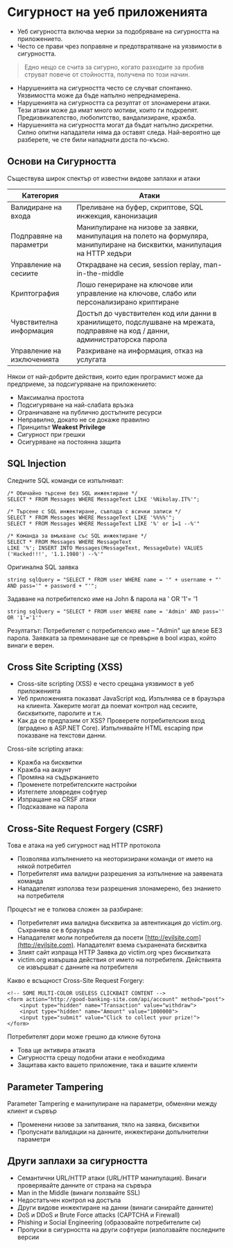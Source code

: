 # Сигурност на уеб приложенията

* Уеб сигурността включва мерки за подобряване на сигурността на приложението.
* Често се прави чрез поправяне и предотвратяване на уязвимости в сигурността.

> Едно нещо се счита за сигурно, когато разходите за пробив струват повече от стойността, получена по този начин.

* Нарушенията на сигурността често се случват спонтанно. Уязвимостта може да бъде напълно непреднамерена.
* Нарушенията на сигурността са резултат от злонамерени атаки. Тези атаки може да имат много мотиви, които ги подкрепят. Предизвикателство, любопитство, вандализиране, кражба.
* Нарушенията на сигурността могат да бъдат напълно дискретни. Силно опитни нападатели няма да оставят следа. Най-вероятно ще разберете, че сте били нападнати доста по-късно.

## Основи на Сигурността

Съществува широк спектър от известни видове заплахи и атаки

| Категория                  | Атаки                                                                                                                          |
| -------------------------- | ------------------------------------------------------------------------------------------------------------------------------ |
| Валидиране на входа        | Преливане на буфер, скриптове, SQL инжекция, канонизация                                                                       |
| Подправяне на параметри    | Манипулиране на низове за заявки, манипулация на полето на формуляра, манипулиране на бисквитки, манипулация на HTTP хедъри    |
| Управление на сесиите      | Открадване на сесия, session replay, man-in-the-middle                                                                         |
| Криптография               | Лошо генериране на ключове или управление на ключове, слабо или персонализирано криптиране                                     |
| Чувствителна информация    | Достъп до чувствителен код или данни в хранилището, подслушване на мрежата, подправяне на код / данни, администраторска парола |
| Управление на изключенията | Разкриване на информация, отказ на услугата                                                                                    |

Някои от най-добрите действия, които един програмист може да предприеме, за подсигуряване на приложението:

* Максимална простота
* Подсигуряване на най-слабата връзка
* Ограничаване на публично достъпните ресурси
* Неправилно, докато не се докаже правилно
* Принципът **Weakest Privilege**
* Сигурност при грешки
* Осигуряване на постоянна защита

## SQL Injection

Следните SQL команди се изпълняват:

```
/* Обичайно търсене без SQL инжектиране */
SELECT * FROM Messages WHERE MessageText LIKE '%Nikolay.IT%'";

/* Търсене с SQL инжектиране, съвпада с всички записи */
SELECT * FROM Messages WHERE MessageText LIKE '%%%%'";
SELECT * FROM Messages WHERE MessageText LIKE '%' or 1=1 --%'"

/* Команда за вмъкване със SQL инжектиране */
SELECT * FROM Messages WHERE MessageText
LIKE '%'; INSERT INTO Messages(MessageText, MessageDate) VALUES ('Hacked!!!', '1.1.1980') --%'"
```

Оригинална SQL заявка

```
string sqlQuery = "SELECT * FROM user WHERE name = '" + username + "' AND pass='" + password + "'";
```

Задаване на потребителско име на John & парола на ' OR '1'= '1

```
string sqlQuery = "SELECT * FROM user WHERE name = 'Admin' AND pass='' OR '1'='1'"
```

Резултатът: Потребителят с потребителско име – "Admin" ще влезе БЕЗ парола. Заявката за преминаване ще се превърне в bool израз, който винаги е верен.

## Cross Site Scripting (XSS)

* Cross-site scripting (XSS) е често срещана уязвимост в уеб приложенията
* Уеб приложенията показват JavaScript код. Изпълнява се в браузъра на клиента. Хакерите могат да поемат контрол над сесиите, бисквитките, паролите и т.н.
* Как да се предпазим от XSS? Проверете потребителския вход (вградено в ASP.NET Core). Изпълнявайте HTML escaping при показване на текстови данни.

Cross-site scripting атака:

* Кражба на бисквитки
* Кражба на акаунт
* Промяна на съдържанието
* Променете потребителските настройки
* Изтеглете зловреден софтуер
* Изпращане на CRSF атаки
* Подсказване на парола

## Cross-Site Request Forgery (CSRF)

Това е атака на уеб сигурност над HTTP протокола

* Позволява изпълнението на неоторизирани команди от името на някой потребител
* Потребителят има валидни разрешения за изпълнение на заявената команда
* Нападателят използва тези разрешения злонамерено, без знанието на потребителя

Процесът не е толкова сложен за разбиране:

* Потребителят има валидна бисквитка за автентикация до  victim.org. Съхранява се в браузъра
* Нападателят моли потребителя да посети [http://evilsite.com](http://evilsite.com). Нападателят взема съхранената бисквитка
* Злият сайт изпраща HTTP Заявка до victim.org чрез бисквитката
* victim.org извършва действия от името на потребителя. Действията се извършват с данните на потребителя

Какво е всъщност Cross-Site Request Forgery:

```
<!-- SOME MULTI-COLOR USELESS CLICKBAIT CONTENT -->
<form action="http://good-banking-site.com/api/account" method="post">
    <input type="hidden" name="Transaction" value="withdraw">
    <input type="hidden" name="Amount" value="1000000">
    <input type="submit" value="Click to collect your prize!">
</form>
```

Потребителят дори може грешно да кликне бутона

* Това ще активира атаката
* Сигурността срещу подобни атаки е необходима
* Защитава както вашето приложение, така и вашите клиенти

## Parameter Tampering

Parameter Tampering е манипулиране на параметри, обменяни между клиент и сървър

* Променени низове за запитвания, тяло на заявка, бисквитки
* Пропуснати валидации на данните, инжектирани допълнителни параметри

## Други заплахи за сигурността

* Семантични URL/HTTP атаки (URL/HTTP манипулация). Винаги проверявайте данните от страна на сървъра
* Man in the Middle (винаги ползвайте SSL)
* Недостатъчен контрол на достъпа
* Други видове инжектиране на данни (винаги санирайте данните)
* DoS и DDoS и Brute Force attacks (CAPTCHA и Firewall)
* Phishing и Social Engineering (образовайте потребителите си)
* Пропуски в сигурността на други софтуери  (използвайте последните версии
